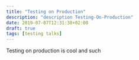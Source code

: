 ```yaml
---
title: "Testing on Production"
description: "description Testing-On-Production"
date: 2019-07-07T12:31:38+02:00
draft: true
tags: [testing talks]
---
```



Testing on production is cool and such